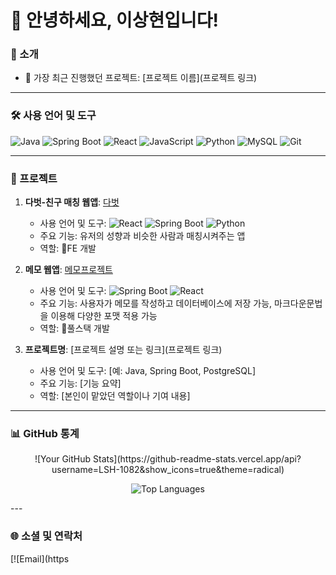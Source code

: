 # 🙋 안녕하세요, 이상현입니다!

### 🚀 소개

- 🔭 가장 최근 진행했던 프로젝트: [프로젝트 이름](프로젝트 링크)

---

### 🛠️ 사용 언어 및 도구

![Java](https://img.shields.io/badge/-Java-007396?logo=java&logoColor=white&style=flat-square)
![Spring Boot](https://img.shields.io/badge/-Spring%20Boot-6DB33F?logo=spring-boot&logoColor=white&style=flat-square)
![React](https://img.shields.io/badge/-React-61DAFB?logo=react&logoColor=black&style=flat-square)
![JavaScript](https://img.shields.io/badge/-JavaScript-F7DF1E?logo=javascript&logoColor=black&style=flat-square)
![Python](https://img.shields.io/badge/-Python-3776AB?logo=python&logoColor=white&style=flat-square)
![MySQL](https://img.shields.io/badge/-MySQL-4479A1?logo=mysql&logoColor=white&style=flat-square)
![Git](https://img.shields.io/badge/-Git-F05032?logo=git&logoColor=white&style=flat-square)

---

### 📂 프로젝트
1. **다벗-친구 매칭 웹앱**: [다벗](https://github.com/LSH-1082/mintcoding)
   - 사용 언어 및 도구: ![React](https://img.shields.io/badge/-React-61DAFB?logo=react&logoColor=black&style=flat-square) ![Spring Boot](https://img.shields.io/badge/-Spring%20Boot-6DB33F?logo=spring-boot&logoColor=white&style=flat-square) ![Python](https://img.shields.io/badge/-Python-3776AB?logo=python&logoColor=white&style=flat-square)
   - 주요 기능: 유저의 성향과 비슷한 사람과 매칭시켜주는 앱
   - 역할: FE 개발
   
2. **메모 웹앱**: [메모프로젝트](https://github.com/LSH-1082/memoProject)
   - 사용 언어 및 도구: ![Spring Boot](https://img.shields.io/badge/-Spring%20Boot-6DB33F?logo=spring-boot&logoColor=white&style=flat-square) ![React](https://img.shields.io/badge/-React-61DAFB?logo=react&logoColor=black&style=flat-square) 
   - 주요 기능: 사용자가 메모를 작성하고 데이터베이스에 저장 가능, 마크다운문법을 이용해 다양한 포맷 적용 가능
   - 역할: 풀스택 개발

3. **프로젝트명**: [프로젝트 설명 또는 링크](프로젝트 링크)
   - 사용 언어 및 도구: [예: Java, Spring Boot, PostgreSQL]
   - 주요 기능: [기능 요약]
   - 역할: [본인이 맡았던 역할이나 기여 내용]

---

### 📊 GitHub 통계
<div align="center">
![Your GitHub Stats](https://github-readme-stats.vercel.app/api?username=LSH-1082&show_icons=true&theme=radical)

![Top Languages](https://github-readme-stats.vercel.app/api/top-langs/?username=LSH-1082&layout=compact&theme=radical)
</div>
---

### 🌐 소셜 및 연락처

[![Email](https
